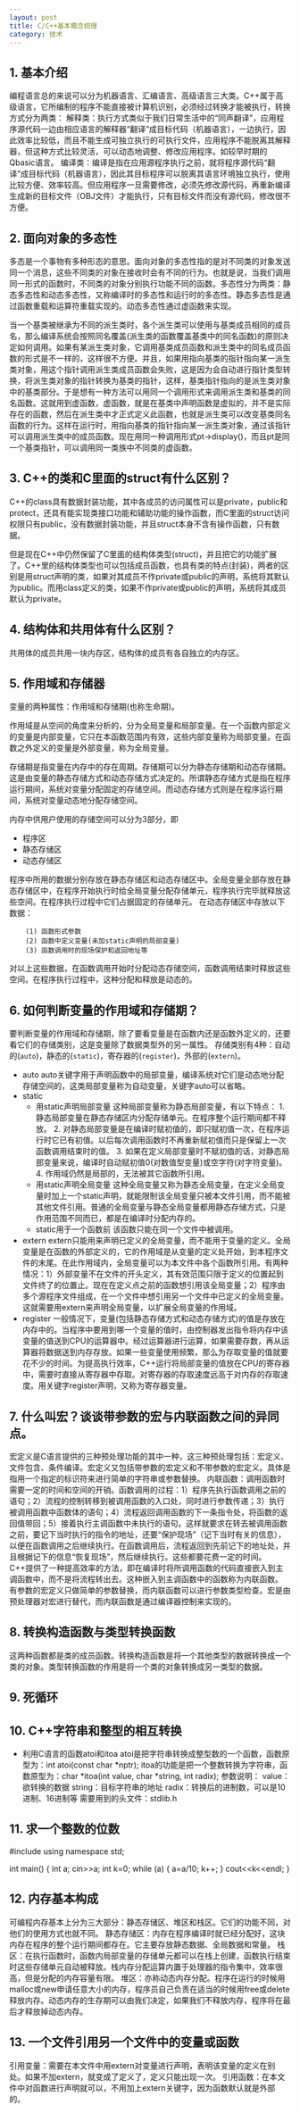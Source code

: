 ```yaml
---
layout: post
title: C/C++基本概念梳理
category: 技术
---
```

## 1. 基本介绍
编程语言总的来说可以分为机器语言、汇编语言、高级语言三大类。C++属于高级语言，它所编制的程序不能直接被计算机识别，必须经过转换才能被执行，转换方式分为两类：
解释类：执行方式类似于我们日常生活中的“同声翻译”，应用程序源代码一边由相应语言的解释器“翻译”成目标代码（机器语言），一边执行，因此效率比较低，而且不能生成可独立执行的可执行文件，应用程序不能脱离其解释器，但这种方式比较灵活，可以动态地调整、修改应用程序。如较早时期的Qbasic语言。
编译类：编译是指在应用源程序执行之前，就将程序源代码“翻译”成目标代码（机器语言），因此其目标程序可以脱离其语言环境独立执行，使用比较方便、效率较高。但应用程序一旦需要修改，必须先修改源代码，再重新编译生成新的目标文件（OBJ文件）才能执行，只有目标文件而没有源代码，修改很不方便。

## 2. 面向对象的多态性
多态是一个事物有多种形态的意思。面向对象的多态性指的是对不同类的对象发送同一个消息，这些不同类的对象在接收时会有不同的行为。也就是说，当我们调用同一形式的函数时，不同类的对象分别执行功能不同的函数。多态性分为两类：静态多态性和动态多态性，又称编译时的多态性和运行时的多态性。静态多态性是通过函数重载和运算符重载实现的。动态多态性通过虚函数来实现。

当一个基类被继承为不同的派生类时，各个派生类可以使用与基类成员相同的成员名，那么编译系统会按照同名覆盖(派生类的函数覆盖基类中的同名函数)的原则决定如何调用。如果有某派生类对象，它调用基类成员函数和派生类中的同名成员函数的形式是不一样的，这样很不方便。并且，如果用指向基类的指针指向某一派生类对象，用这个指针调用派生类成员函数会失败，这是因为会自动进行指针类型转换，将派生类对象的指针转换为基类的指针，这样，基类指针指向的是派生类对象中的基类部分。于是想有一种方法可以用同一个调用形式来调用派生类和基类的同名函数。这就用到虚函数，虚函数，就是在基类中声明函数是虚拟的，并不是实际存在的函数，然后在派生类中才正式定义此函数，也就是派生类可以改变基类同名函数的行为。这样在运行时，用指向基类的指针指向某一派生类对象，通过该指针可以调用派生类中的成员函数。现在用同一种调用形式pt->display()，而且pt是同一个基类指针，可以调用同一类族中不同类的虚函数。

## 3. C++的类和C里面的struct有什么区别？
C++的class具有数据封装功能，其中各成员的访问属性可以是private，public和protect，还具有能实现类接口功能和辅助功能的操作函数，而C里面的struct访问权限只有public，没有数据封装功能，并且struct本身不含有操作函数，只有数据。

但是现在C++中仍然保留了C里面的结构体类型(struct)，并且把它的功能扩展了。C++里的结构体类型也可以包括成员函数，也具有类的特点(封装)，两者的区别是用struct声明的类，如果对其成员不作private或public的声明，系统将其默认为public。而用class定义的类，如果不作private或public的声明，系统将其成员默认为private。

## 4. 结构体和共用体有什么区别？
共用体的成员共用一块内存区，结构体的成员有各自独立的内存区。

## 5. 作用域和存储器
变量的两种属性：作用域和存储期(也称生命期)。

作用域是从空间的角度来分析的，分为全局变量和局部变量。在一个函数内部定义的变量是内部变量，它只在本函数范围内有效，这些内部变量称为局部变量。在函数之外定义的变量是外部变量，称为全局变量。

存储期是指变量在内存中的存在周期。存储期可以分为静态存储期和动态存储期。这是由变量的静态存储方式和动态存储方式决定的。所谓静态存储方式是指在程序运行期间，系统对变量分配固定的存储空间。而动态存储方式则是在程序运行期间，系统对变量动态地分配存储空间。

内存中供用户使用的存储空间可以分为3部分，即

* 程序区
* 静态存储区
* 动态存储区

程序中所用的数据分别存放在静态存储区和动态存储区中。全局变量全部存放在静态存储区中，在程序开始执行时给全局变量分配存储单元，程序执行完毕就释放这些空间。在程序执行过程中它们占据固定的存储单元。
在动态存储区中存放以下数据：

		(1) 函数形式参数
		(2) 函数中定义变量(未加static声明的局部变量)
		(3) 函数调用时的现场保护和返回地址等

对以上这些数据，在函数调用开始时分配动态存储空间，函数调用结束时释放这些空间。在程序执行过程中，这种分配和释放是动态的。

## 6. 如何判断变量的作用域和存储期？
要判断变量的作用域和存储期，除了要看变量是在函数内还是函数外定义的，还要看它们的存储类别，这是变量除了数据类型外的另一属性。
存储类别有4种：自动的(`auto`)，静态的(`static`)，寄存器的(`register`)，外部的(`extern`)。

* auto
	auto关键字用于声明函数中的局部变量，编译系统对它们是动态地分配存储空间的，这类局部变量称为自动变量，关键字auto可以省略。
* static
	* 用static声明局部变量
		这种局部变量称为静态局部变量，有以下特点：
			1. 静态局部变量在静态存储区内分配存储单元。在程序整个运行期间都不释放。
			2. 对静态局部变量是在编译时赋初值的，即只赋初值一次，在程序运行时它已有初值。以后每次调用函数时不再重新赋初值而只是保留上一次函数调用结束时的值。
			3. 如果在定义局部变量时不赋初值的话，对静态局部变量来说，编译时自动赋初值0(对数值型变量)或空字符(对字符变量)。
			4. 作用域仍然是局部的，无法被其它函数所引用。	
	* 用static声明全局变量
		这种全局变量又称为静态全局变量，在定义全局变量时加上一个static声明，就能限制该全局变量只被本文件引用，而不能被其他文件引用。普通的全局变量与静态全局变量都用静态存储方式，只是作用范围不同而已，都是在编译时分配内存的。
	* static用于一个函数前
		该函数只能在同一个文件中被调用。
* extern
	extern只能用来声明已定义的全局变量，而不能用于变量的定义。全局变量是在函数的外部定义的，它的作用域是从变量的定义处开始，到本程序文件的末尾。在此作用域内，全局变量可以为本文件中各个函数所引用。有两种情况：1）外部变量不在文件的开头定义，其有效范围只限于定义的位置起到文件终了的位置止。现在在定义点之前的函数想引用该全局变量；2）程序由多个源程序文件组成，在一个文件中想引用另一个文件中已定义的全局变量。这就需要用extern来声明全局变量，以扩展全局变量的作用域。
* register
	一般情况下，变量(包括静态存储方式和动态存储方式)的值是存放在内存中的。当程序中要用到哪一个变量的值时，由控制器发出指令将内存中该变量的值送到CPU的运算器中。经过运算器进行运算，如果需要存数，再从运算器将数据送到内存存放。如果一些变量使用频繁，那么为存取变量的值就要花不少的时间。为提高执行效率，C++运行将局部变量的值放在CPU的寄存器中，需要时直接从寄存器中存取。对寄存器的存取速度远高于对内存的存取速度。用关键字register声明，又称为寄存器变量。

## 7. 什么叫宏？谈谈带参数的宏与内联函数之间的异同点。
宏定义是C语言提供的三种预处理功能的其中一种，这三种预处理包括：宏定义、文件包含、条件编译。宏定义又包括带参数的宏定义和不带参数的宏定义。具体是指用一个指定的标识符来进行简单的字符串或参数替换。
内联函数：调用函数时需要一定的时间和空间的开销。函数调用的过程：1）程序先执行函数调用之前的语句；2）流程的控制转移到被调用函数的入口处，同时进行参数传递；3）执行被调用函数中函数体的语句；4）流程返回调用函数的下一条指令处，将函数的返回值带回；5）接着执行主调函数中未执行的语句。这样就要求在转去被调用函数之前，要记下当时执行的指令的地址，还要“保护现场”（记下当时有关的信息），以便在函数调用之后继续执行。在函数调用后，流程返回到先前记下的地址处，并且根据记下的信息“恢复现场”，然后继续执行。这些都要花费一定的时间。
C++提供了一种提高效率的方法，即在编译时将所调用函数的代码直接嵌入到主调函数中，而不是将流程转出去。这种嵌入到主调函数中的函数称为内联函数。
有参数的宏定义只做简单的参数替换，而内联函数可以进行参数类型检查。宏是由预处理器对宏进行替代，而内联函数是通过编译器控制来实现的。

## 8. 转换构造函数与类型转换函数
这两种函数都是类的成员函数。转换构造函数是将一个其他类型的数据转换成一个类的对象。类型转换函数的作用是将一个类的对象转换成另一类型的数据。

## 9. 死循环

## 10. C++字符串和整型的相互转换

* 利用C语言的函数atoi和itoa
atoi是把字符串转换成整型数的一个函数，函数原型为：int atoi(const char *nptr);
itoa的功能是把一个整数转换为字符串，函数原型为：char *itoa(int value, char *string, int radix);
参数说明：
value：欲转换的数据
string：目标字符串的地址
radix：转换后的进制数，可以是10进制、16进制等
需要用到的头文件：stdlib.h

## 11. 求一个整数的位数
#include <iostream>
using namespace std;

int main()
{
    int a;
    cin>>a;
    int k=0;
    while (a) {
        a=a/10;
        k++;
    }
    cout<<k<<endl;
}

## 12. 内存基本构成
可编程内存基本上分为三大部分：静态存储区、堆区和栈区。它们的功能不同，对他们的使用方式也就不同。
静态存储区：内存在程序编译时就已经分配好，这块内存在程序的整个运行期间都存在。它主要存放静态数据、全局数据和常量。
栈区：在执行函数时，函数内局部变量的存储单元都可以在栈上创建，函数执行结束时这些存储单元自动被释放。栈内存分配运算内置于处理器的指令集中，效率很高，但是分配的内存容量有限。
堆区：亦称动态内存分配。程序在运行的时候用malloc或new申请任意大小的内存，程序员自己负责在适当的时候用free或delete释放内存。动态内存的生存期可以由我们决定，如果我们不释放内存，程序将在最后才释放掉动态内存。

## 13. 一个文件引用另一个文件中的变量或函数
引用变量：需要在本文件中用extern对变量进行声明，表明该变量的定义在别处。如果不加extern，就变成了定义了，定义只能出现一次。
引用函数：在本文件中对函数进行声明就可以，不用加上extern关键字，因为函数默认就是外部的。
